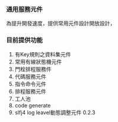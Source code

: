 ### 通用服務元件

為提升開發速度，提供常用元件設計開放設計，

### 目前提供功能

1. 有Key規則之資料集元件
2. 常用有線狀態機元件
3. 門栓排程服務件
4. 代碼服務元件
5. 指令命令元件
6. 排程服務元件
7. 工人池
8. code generate
9. slfj4 log leavel動態調整元件 0.2.3


